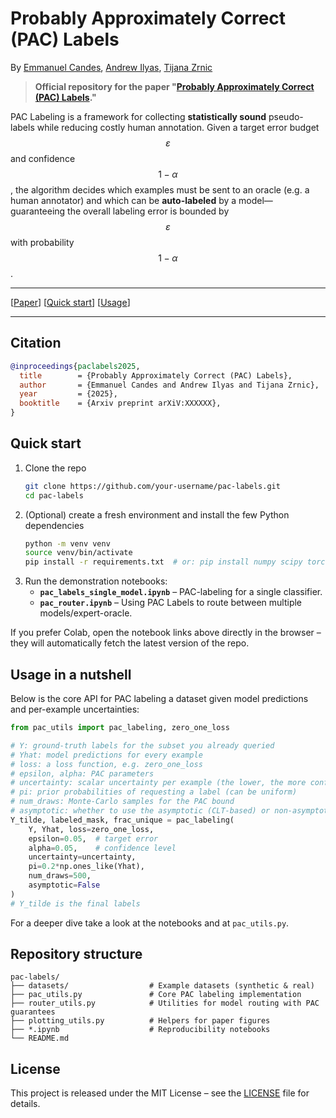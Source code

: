 # Probably Approximately Correct (PAC) Labels  
By [Emmanuel Candes](https://candes.su.domains/), [Andrew Ilyas](https://www.andrewilyas.com/), [Tijana Zrnic](https://tijana-zrnic.github.io/)

> **Official repository for the paper "[Probably Approximately Correct (PAC) Labels](https://arxiv.org/abs/TODO)."**  

PAC Labeling is a framework for collecting **statistically sound** pseudo-labels while reducing costly human annotation. Given a target error budget $$\varepsilon$$ and confidence $$1-\alpha$$, the algorithm decides which examples must be sent to an oracle (e.g. a human annotator) and which can be **auto-labeled** by a model—guaranteeing the overall labeling error is bounded by $$\varepsilon$$ with probability $$1-\alpha$$.

---

[[Paper](https://arxiv.org/abs/TODO)] [[Quick start](#quick-start)] [[Usage](#usage-in-a-nutshell)]

---

## Citation
```bibtex
@inproceedings{paclabels2025,
  title        = {Probably Approximately Correct (PAC) Labels},
  author       = {Emmanuel Candes and Andrew Ilyas and Tijana Zrnic},
  year         = {2025},
  booktitle    = {Arxiv preprint arXiV:XXXXXX},
}
```

## Quick start
1. Clone the repo
   ```bash
   git clone https://github.com/your-username/pac-labels.git
   cd pac-labels
   ```
2. (Optional) create a fresh environment and install the few Python dependencies
   ```bash
   python -m venv venv
   source venv/bin/activate
   pip install -r requirements.txt  # or: pip install numpy scipy torch tqdm
   ```
3. Run the demonstration notebooks:
   * **`pac_labels_single_model.ipynb`** – PAC-labeling for a single classifier.
   * **`pac_router.ipynb`** – Using PAC Labels to route between multiple models/expert-oracle.

If you prefer Colab, open the notebook links above directly in the browser – they will automatically fetch the latest version of the repo.

## Usage in a nutshell
Below is the core API for PAC labeling a dataset given model predictions and per-example uncertainties:
```python
from pac_utils import pac_labeling, zero_one_loss

# Y: ground-truth labels for the subset you already queried
# Yhat: model predictions for every example
# loss: a loss function, e.g. zero_one_loss
# epsilon, alpha: PAC parameters
# uncertainty: scalar uncertainty per example (the lower, the more confident)
# pi: prior probabilities of requesting a label (can be uniform)
# num_draws: Monte-Carlo samples for the PAC bound
# asymptotic: whether to use the asymptotic (CLT-based) or non-asymptotic (betting-based) CIs
Y_tilde, labeled_mask, frac_unique = pac_labeling(
    Y, Yhat, loss=zero_one_loss,
    epsilon=0.05,  # target error
    alpha=0.05,    # confidence level
    uncertainty=uncertainty,
    pi=0.2*np.ones_like(Yhat),
    num_draws=500,
    asymptotic=False
)
# Y_tilde is the final labels
```
For a deeper dive take a look at the notebooks and at `pac_utils.py`.

## Repository structure
```
pac-labels/
├── datasets/                  # Example datasets (synthetic & real)
├── pac_utils.py               # Core PAC labeling implementation
├── router_utils.py            # Utilities for model routing with PAC guarantees
├── plotting_utils.py          # Helpers for paper figures
├── *.ipynb                    # Reproducibility notebooks
└── README.md
```

## License
This project is released under the MIT License – see the [LICENSE](LICENSE) file for details.


